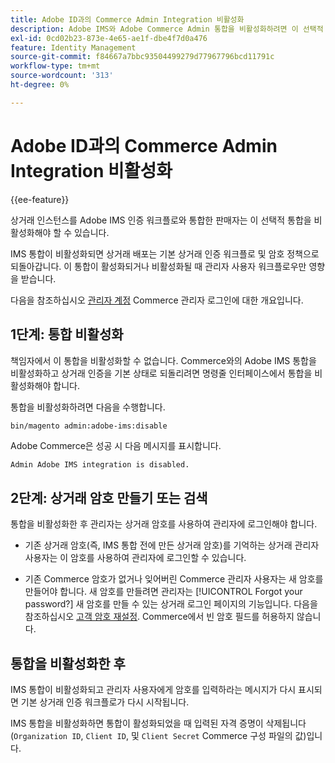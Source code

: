 ```yaml
---
title: Adobe ID과의 Commerce Admin Integration 비활성화
description: Adobe IMS와 Adobe Commerce Admin 통합을 비활성화하려면 이 선택적 절차를 따르십시오.
exl-id: 0cd02b23-873e-4e65-ae1f-dbe4f7d0a476
feature: Identity Management
source-git-commit: f84667a7bbc93504499279d77967796bcd11791c
workflow-type: tm+mt
source-wordcount: '313'
ht-degree: 0%

---
```


# Adobe ID과의 Commerce Admin Integration 비활성화

{{ee-feature}}

상거래 인스턴스를 Adobe IMS 인증 워크플로와 통합한 판매자는 이 선택적 통합을 비활성화해야 할 수 있습니다.

IMS 통합이 비활성화되면 상거래 배포는 기본 상거래 인증 워크플로 및 암호 정책으로 되돌아갑니다. 이 통합이 활성화되거나 비활성화될 때 관리자 사용자 워크플로우만 영향을 받습니다.

다음을 참조하십시오 [관리자 계정](https://experienceleague.adobe.com/docs/commerce-admin/start/admin/admin-signin.html) Commerce 관리자 로그인에 대한 개요입니다.

## 1단계: 통합 비활성화

책임자에서 이 통합을 비활성화할 수 없습니다. Commerce와의 Adobe IMS 통합을 비활성화하고 상거래 인증을 기본 상태로 되돌리려면 명령줄 인터페이스에서 통합을 비활성화해야 합니다.

통합을 비활성화하려면 다음을 수행합니다.

```bash
bin/magento admin:adobe-ims:disable
```

Adobe Commerce은 성공 시 다음 메시지를 표시합니다.

```terminal
Admin Adobe IMS integration is disabled.
```

## 2단계: 상거래 암호 만들기 또는 검색

통합을 비활성화한 후 관리자는 상거래 암호를 사용하여 관리자에 로그인해야 합니다.

* 기존 상거래 암호(즉, IMS 통합 전에 만든 상거래 암호)를 기억하는 상거래 관리자 사용자는 이 암호를 사용하여 관리자에 로그인할 수 있습니다.

* 기존 Commerce 암호가 없거나 잊어버린 Commerce 관리자 사용자는 새 암호를 만들어야 합니다. 새 암호를 만들려면 관리자는 [!UICONTROL Forgot your password?] 새 암호를 만들 수 있는 상거래 로그인 페이지의 기능입니다. 다음을 참조하십시오 [고객 암호 재설정](https://experienceleague.adobe.com/docs/commerce-admin/customers/customer-accounts/configure/password-reset.html). Commerce에서 빈 암호 필드를 허용하지 않습니다.

## 통합을 비활성화한 후

IMS 통합이 비활성화되고 관리자 사용자에게 암호를 입력하라는 메시지가 다시 표시되면 기본 상거래 인증 워크플로가 다시 시작됩니다.

IMS 통합을 비활성화하면 통합이 활성화되었을 때 입력된 자격 증명이 삭제됩니다(`Organization ID`, `Client ID`, 및 `Client Secret` Commerce 구성 파일의 값)입니다.
